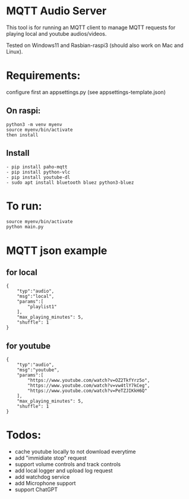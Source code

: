 # MQTT Audio Server
This tool is for running an MQTT client to manage MQTT requests for
playing local and youtube audios/videos. 

Tested on Windows11 and Rasbian-raspi3 (should also work on Mac and Linux).

# Requirements:
configure first an appsettings.py (see appsettings-template.json)

## On raspi:
    python3 -m venv myenv
    source myenv/bin/activate
    then install

## Install
    - pip install paho-mqtt
    - pip install python-vlc
    - pip install youtube-dl
    - sudo apt install bluetooth bluez python3-bluez

# To run:
    source myenv/bin/activate
    python main.py

# MQTT json example
## for local
    {
        "typ":"audio",
        "msg":"local",
        "params":[
            "playlist1"
        ],
        "max_playing_minutes": 5,
        "shuffle": 1
    }

## for youtube
    {
        "typ":"audio",
        "msg":"youtube",
        "params":[
            "https://www.youtube.com/watch?v=OZ2TkfYrz5o",
            "https://www.youtube.com/watch?v=vw4tlY7kCeg",
            "https://www.youtube.com/watch?v=PeTZJIKkH6Q"
        ],
        "max_playing_minutes": 5,
        "shuffle": 1
    }

# Todos:
- cache youtube locally to not download everytime
- add "immidiate stop" request
- support volume controls and track controls
- add local logger and upload log request
- add watchdog service 
- add Microphone support
- support ChatGPT

